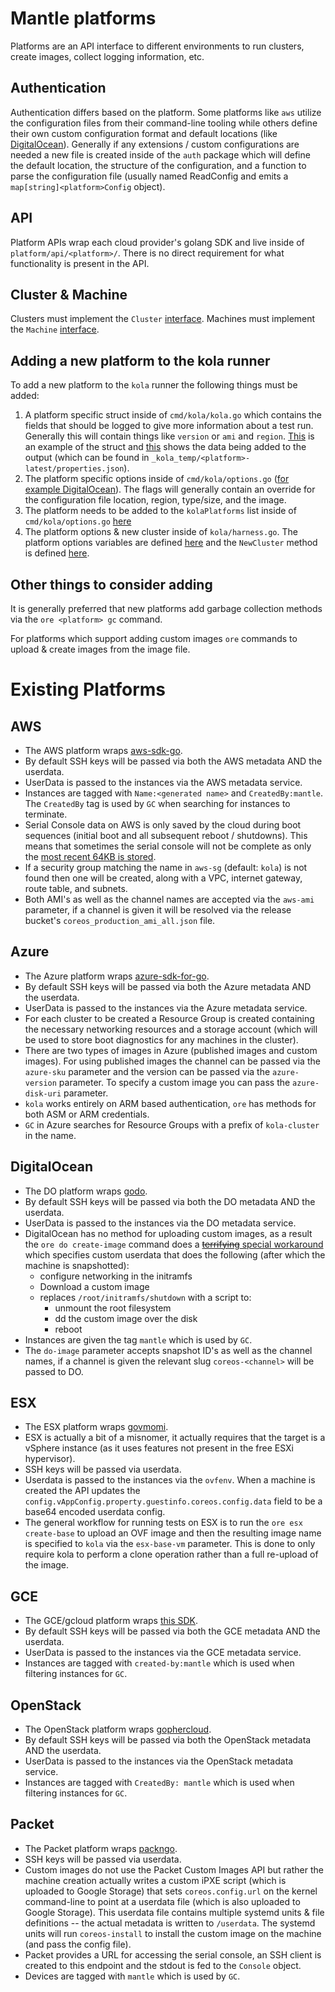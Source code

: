 # Mantle platforms

Platforms are an API interface to different environments to run clusters,
create images, collect logging information, etc.

## Authentication

Authentication differs based on the platform. Some platforms like `aws` utilize the
configuration files from their command-line tooling while others define their
own custom configuration format and default locations (like [DigitalOcean](https://github.com/coreos/mantle/tree/master/auth/do.go)).
Generally if any extensions / custom configurations are needed a new file is
created inside of the `auth` package which will define the default location,
the structure of the configuration, and a function to parse the configuration
file (usually named Read<platform>Config and emits a
`map[string]<platform>Config` object).

## API

Platform APIs wrap each cloud provider's golang SDK and live inside of
`platform/api/<platform>/`. There is no direct requirement for what
functionality is present in the API.

## Cluster & Machine

Clusters must implement the `Cluster` [interface](https://github.com/coreos/mantle/tree/master/platform/platform.go#L75-L97).
Machines must implement the `Machine` [interface](https://github.com/coreos/mantle/tree/master/platform/platform.go#L40-L73).

## Adding a new platform to the kola runner

To add a new platform to the `kola` runner the following things must be added:
 1. A platform specific struct inside of `cmd/kola/kola.go` which contains the
 fields that should be logged to give more information about a test run.
 Generally this will contain things like `version` or `ami` and `region`. [This](https://github.com/coreos/mantle/tree/master/cmd/kola/kola.go#L138-L142)
 is an example of the struct and [this](https://github.com/coreos/mantle/tree/master/cmd/kola/kola.go#L179-L183) shows the data
 being added to the output (which can be found in
 `_kola_temp/<platform>-latest/properties.json`).
 2. The platform specific options inside of `cmd/kola/options.go`
 ([for example DigitalOcean](https://github.com/coreos/mantle/tree/master/cmd/kola/kola.go#L179-L183)). The flags will
 generally contain an override for the configuration file location, region,
 type/size, and the image.
 3. The platform needs to be added to the `kolaPlatforms` list inside of
 `cmd/kola/options.go` [here](https://github.com/coreos/mantle/tree/master/cmd/kola/options.go#L32)
 4. The platform options & new cluster inside of `kola/harness.go`. The platform
 options variables are defined [here](https://github.com/coreos/mantle/tree/master/kola/harness.go#L54-L60) and the
 `NewCluster` method is defined [here](https://github.com/coreos/mantle/tree/master/kola/harness.go#L143-L161).

## Other things to consider adding

It is generally preferred that new platforms add garbage collection methods via
the `ore <platform> gc` command.

For platforms which support adding custom images `ore` commands to upload &
create images from the image file.

# Existing Platforms

## AWS

 - The AWS platform wraps [aws-sdk-go](https://github.com/aws/aws-sdk-go).
 - By default SSH keys will be passed via both the AWS metadata AND the userdata.
 - UserData is passed to the instances via the AWS metadata service.
 - Instances are tagged with `Name:<generated name>` and `CreatedBy:mantle`. The `CreatedBy` tag is used by `GC` when searching for instances to terminate.
 - Serial Console data on AWS is only saved by the cloud during boot sequences (initial boot and all subsequent reboot / shutdowns). This means that sometimes the serial console will not be complete as only the [most recent 64KB is stored](https://docs.aws.amazon.com/AWSEC2/latest/UserGuide/instance-console.html).
 - If a security group matching the name in `aws-sg` (default: `kola`) is not found then one will be created, along with a VPC, internet gateway, route table, and subnets.
 - Both AMI's as well as the channel names are accepted via the `aws-ami` parameter, if a channel is given it will be resolved via the release bucket's `coreos_production_ami_all.json` file.

## Azure

 - The Azure platform wraps [azure-sdk-for-go](https://github.com/Azure/azure-sdk-for-go).
 - By default SSH keys will be passed via both the Azure metadata AND the userdata.
 - UserData is passed to the instances via the Azure metadata service.
 - For each cluster to be created a Resource Group is created containing the necessary networking resources and a storage account (which will be used to store boot diagnostics for any machines in the cluster).
 - There are two types of images in Azure (published images and custom images). For using published images the channel can be passed via the `azure-sku` parameter and the version can be passed via the `azure-version` parameter. To specify a custom image you can pass the `azure-disk-uri` parameter.
 - `kola` works entirely on ARM based authentication, `ore` has methods for both ASM or ARM credentials.
 - `GC` in Azure searches for Resource Groups with a prefix of `kola-cluster` in the name.

## DigitalOcean

 - The DO platform wraps [godo](https://github.com/digitalocean/godo).
 - By default SSH keys will be passed via both the DO metadata AND the userdata.
 - UserData is passed to the instances via the DO metadata service.
 - DigitalOcean has no method for uploading custom images, as a result the `ore do create-image` command does a [~~terrifying~~ special workaround](https://github.com/coreos/mantle/blob/master/cmd/ore/do/create-image.go#L117-L173) which specifies custom userdata that does the following (after which the machine is snapshotted):
   - configure networking in the initramfs
   - Download a custom image
   - replaces `/root/initramfs/shutdown` with a script to:
      - unmount the root filesystem
      - dd the custom image over the disk
      - reboot
 - Instances are given the tag `mantle` which is used by `GC`.
 - The `do-image` parameter accepts snapshot ID's as well as the channel names, if a channel is given the relevant slug `coreos-<channel>` will be passed to DO.

## ESX

 - The ESX platform wraps [govmomi](https://github.com/vmware/govmomi).
 - ESX is actually a bit of a misnomer, it actually requires that the target is a vSphere instance (as it uses features not present in the free ESXi hypervisor).
 - SSH keys will be passed via userdata.
 - Userdata is passed to the instances via the `ovfenv`. When a machine is created the API updates the `config.vAppConfig.property.guestinfo.coreos.config.data` field to be a base64 encoded userdata config.
 - The general workflow for running tests on ESX is to run the `ore esx create-base` to upload an OVF image and then the resulting image name is specified to `kola` via the `esx-base-vm` parameter. This is done to only require kola to perform a clone operation rather than a full re-upload of the image.

## GCE

 - The GCE/gcloud platform wraps [this SDK](google.golang.org/api).
 - By default SSH keys will be passed via both the GCE metadata AND the userdata.
 - UserData is passed to the instances via the GCE metadata service.
 - Instances are tagged with `created-by:mantle` which is used when filtering instances for `GC`.

## OpenStack

 - The OpenStack platform wraps [gophercloud](https://github.com/gophercloud/gophercloud).
 - By default SSH keys will be passed via both the OpenStack metadata AND the userdata.
 - UserData is passed to the instances via the OpenStack metadata service.
 - Instances are tagged with `CreatedBy: mantle` which is used when filtering instances for `GC`.

## Packet

 - The Packet platform wraps [packngo](https://github.com/packethost/packngo).
 - SSH keys will be passed via userdata.
 - Custom images do not use the Packet Custom Images API but rather the machine creation actually writes a custom iPXE script (which is uploaded to Google Storage) that sets `coreos.config.url` on the kernel command-line to point at a userdata file (which is also uploaded to Google Storage). This userdata file contains multiple systemd units & file definitions -- the actual metadata is written to `/userdata`. The systemd units will run `coreos-install` to install the custom image on the machine (and pass the config file).
 - Packet provides a URL for accessing the serial console, an SSH client is created to this endpoint and the stdout is fed to the `Console` object.
 - Devices are tagged with `mantle` which is used by `GC`.
